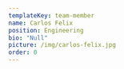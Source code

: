 ```yaml
---
templateKey: team-member
name: Carlos Felix
position: Engineering
bio: "Null"
picture: /img/carlos-felix.jpg
order: 0
---
```

